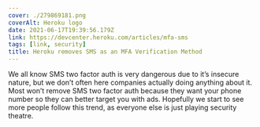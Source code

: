 ```yaml
---
cover: ./279869181.png
coverAlt: Heroku logo
date: 2021-06-17T19:39:56.179Z
link: https://devcenter.heroku.com/articles/mfa-sms
tags: [link, security]
title: Heroku removes SMS as an MFA Verification Method
---
```


We all know SMS two factor auth is very dangerous due to it’s insecure nature, but we don’t often here companies actually doing anything about it. Most won’t remove SMS two factor auth because they want your phone number so they can better target you with ads. Hopefully we start to see more people follow this trend, as everyone else is just playing security theatre.
